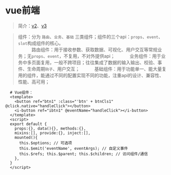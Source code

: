 # vue前端

> 简介：[v2](https://cn.vuejs.org/v2/guide/)、[v3](https://cn.vuejs.org/v3/guide/) <br>

> 组件：分为 `路由`、`业务`、`基础` 三类组件；组件的三个api：`props`、`event`、`slot`构成组件的核心。<br>
  　　　路由组件：用于接收参数、获取数据、可视化、用户交互等常规业务；无`props`、`event`，不复用，不对外提供api；
  　　　业务组件：用于业务中多页面复用，一般不跨项目；往往集成了数据的输入输出、校验、事件、生命周期`钩子`、用户交互；
  　　　基础组件：用于功能单一、能大量复用的组件，能通过不同的配置实现不同的功能，注重api的设计、兼容性、性能、高可用；
~~~
  # Vue组件：
  <template>
    <button ref="btn1" :class="'btn' + btnCls1" @click.native="handleClick"></button>
    <i-button ref="ibtn1" @eventName="handleClick"></i-button>
  </template>
  <script>
  export default {
    props:{}, data(){}, methods:{},
    mixins:[], provide:{}, inject:[],
    mounted(){
      this.$options; // 可选项
      this.$emit('eventName', eventArgs); // 自定义事件
      this.$refs; this.$parent; this.$children; // 访问组件/通信
    },
  }
  </script>
~~~

